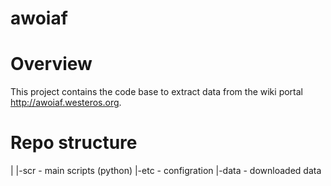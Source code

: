# awoiaf
Overview
========

This project contains the code base to extract data from the wiki portal http://awoiaf.westeros.org.

Repo structure
==============

|
|-scr - main scripts (python) 
|-etc - configration
|-data - downloaded data 


